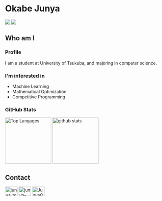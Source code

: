 # Okabe Junya

<p align=left>
<img src="https://img.shields.io/github/followers/Okabe-Junya?style=social">
<img src="https://img.shields.io/github/stars/Okabe-Junya?style=social">
</p>

## Who am I

### Profile

I am a student at University of Tsukuba, and majoring in computer science.

### I'm interested in

- Machine Learning
- Mathematical Optimization
- Competitive Programming

### GitHub Stats

<p align="left"> 
  <img alt="Top Langages" height="150px" src="https://github-readme-stats.vercel.app/api/top-langs/?username=Okabe-Junya&layout=compact&theme=github_dark&show_icons=true" />
  <img alt="github stats" height="150px" src="https://github-readme-stats.vercel.app/api?username=Okabe-Junya&theme=github_dark&show_icons=true" />
</p>

## Contact
<p align="left">
<a href="https://twitter.com/junya_tsukuba" target="blank"><img align="center" src="https://raw.githubusercontent.com/rahuldkjain/github-profile-readme-generator/master/src/images/icons/Social/twitter.svg" alt="junya_tsukuba" height="30" width="40" /></a>
<a href="https://linkedin.com/in/junya-okabe" target="blank"><img align="center" src="https://raw.githubusercontent.com/rahuldkjain/github-profile-readme-generator/master/src/images/icons/Social/linked-in-alt.svg" alt="junya-okabe" height="30" width="40" /></a>
<a href="https://www.facebook.com/JunyaOkabe216" target="blank"><img align="center" src="https://raw.githubusercontent.com/rahuldkjain/github-profile-readme-generator/master/src/images/icons/Social/facebook.svg" alt="JunyaOkabe" height="30" width="40" /></a>
</p>